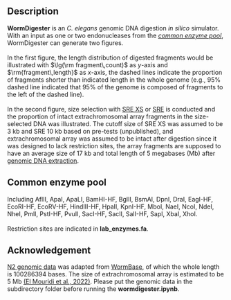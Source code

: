 ## Description
**WormDigester** is an *C. elegans* genomic DNA digestion *in silico* simulator. With an input as one or two endonucleases from the *[common enzyme pool](#Common-enzyme-pool)*, WormDigester can generate two figures.\
\
In the first figure, the length distribution of digested fragments would be illustrated with $\lg(\rm fragment\,count)$ as *y*-axis and $\rm{fragment\,length}$ as *x*-axis, the dashed lines indicate the proportion of fragments shorter than indicated length in the whole genome (e.g., 95% dashed line indicated that 95% of the genome is composed of fragments to the left of the dashed line).\
\
In the second figure, size selection with [SRE XS](https://www.circulomics.com/store/SRE-XS-kit-p480688541) or [SRE](https://www.circulomics.com/store/SRE-kit-p480686536) is conducted and the proportion of intact extrachromosomal array fragments in the size-selected DNA was illustrated. The cutoff size of SRE XS was assumed to be 3 kb and SRE 10 kb based on pre-tests (unpublished), and extrachromosomal array was assumed to be intact after digestion since it was designed to lack restriction sites, the array fragments are supposed to have an average size of 17 kb and total length of 5 megabases (Mb) after [genomic DNA extraction](https://international.neb.com/products/t3010-monarch-genomic-dna-purification-kit#Product%20Information_Product%20Notes).

## Common enzyme pool
Including AflII, ApaI, ApaLI, BamHI-HF, BglII, BsmAI, DpnI, DraI, EagI-HF, EcoRI-HF, EcoRV-HF, HindIII-HF, HpaII, KpnI-HF, MboI, NaeI, NcoI, NdeI, NheI, PmlI, PstI-HF, PvuII, SacI-HF, SacII, SalI-HF, SapI, XbaI, XhoI.\
\
Restriction sites are indicated in **lab_enzymes.fa**.

## Acknowledgement
[N2 genomic data](https://www.dropbox.com/scl/fi/tf16pu1pp9no8u83d6nsj/genome.fa?rlkey=mqsyk6w31gf6s85cd38g8x5rq&dl=0) was adapted from [WormBase](https://downloads.wormbase.org/species/c_elegans/PRJNA13758/sequence/genomic/), of which the whole length is 100286394 bases. The size of extrachromosomal array is estimated to be 5 Mb [(El Mouridi et al., 2022)](http://dx.doi.org/10.1093/g3journal/jkac184). Please put the genomic data in the subdirectory folder before running the **wormdigester.ipynb**.